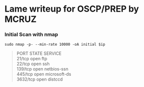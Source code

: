 # **Lame writeup for OSCP/PREP by MCRUZ**
### Initial Scan with nmap


``sudo nmap -p- --min-rate 10000 -oA initial $ip``

> PORT     STATE SERVICE\
21/tcp   open  ftp\
22/tcp   open  ssh\
139/tcp  open  netbios-ssn\
445/tcp  open  microsoft-ds\
3632/tcp open  distccd



